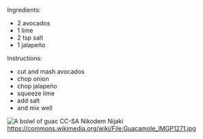 Ingredients:
- 2 avocados
- 1 lime
- 2 tsp salt
- 1 jalapeño

Instructions:
- cut and mash avocados
- chop onion
- chop jalapeño
- squeeze lime
- add salt
- and mix well

![A bolwl of guac](https://upload.wikimedia.org/wikipedia/commons/thumb/6/64/Guacamole_IMGP1271.jpg/640px-Guacamole_IMGP1271.jpg)
CC-SA Nikodem Nijaki https://commons.wikimedia.org/wiki/File:Guacamole_IMGP1271.jpg 
